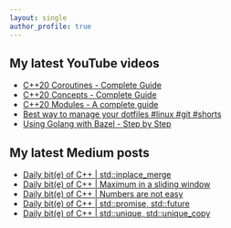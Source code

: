 ```yaml
---
layout: single
author_profile: true
---
```


## My latest YouTube videos

<!--START_SECTION:youtube-->
* [C++20 Coroutines - Complete Guide](https://www.youtube.com/watch?v=w-dmOHhBX9o)
* [C++20 Concepts  - Complete Guide](https://www.youtube.com/watch?v=1So7onMFxJM)
* [C++20 Modules - A complete guide](https://www.youtube.com/watch?v=WRCwciJ5MTE)
* [Best way to manage your dotfiles #linux #git #shorts](https://www.youtube.com/watch?v=LHrB4TcU1JM)
* [Using Golang with Bazel - Step by Step](https://www.youtube.com/watch?v=mXLrk0ipwz4)
<!--END_SECTION:youtube-->

## My latest Medium posts

<!--START_SECTION:medium-->
* [Daily bit(e) of C++ | std::inplace_merge](https://medium.com/@simontoth/daily-bit-e-of-c-std-inplace-merge-af08d42695ad?source=rss-1e1de1006a93------2)
* [Daily bit(e) of C++ | Maximum in a sliding window](https://medium.com/@simontoth/daily-bit-e-of-c-maximum-in-a-sliding-window-c56963b9cace?source=rss-1e1de1006a93------2)
* [Daily bit(e) of C++ | Numbers are not easy](https://itnext.io/daily-bit-e-of-c-numbers-are-not-easy-74431416e754?source=rss-1e1de1006a93------2)
* [Daily bit(e) of C++ | std::promise, std::future](https://medium.com/@simontoth/daily-bit-e-of-c-std-promise-std-future-3cc9fb72b566?source=rss-1e1de1006a93------2)
* [Daily bit(e) of C++ | std::unique, std::unique_copy](https://medium.com/@simontoth/daily-bit-e-of-c-std-unique-std-unique-copy-6bd5ceb8ee0?source=rss-1e1de1006a93------2)
<!--END_SECTION:medium-->